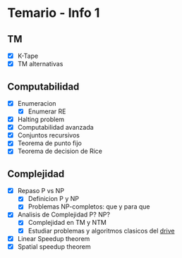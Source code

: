 # Temario - Info 1

## TM
- [x] K-Tape
- [x] TM alternativas

## Computabilidad
- [x] Enumeracion
	- [x] Enumerar RE
- [x] Halting problem
- [x] Computabilidad avanzada
- [x] Conjuntos recursivos
- [x] Teorema de punto fijo
- [x] Teorema de decision de Rice

## Complejidad
- [x] Repaso P vs NP
	- [x] Definicion P y NP
	- [x] Problemas NP-completos: que y para que
- [x] Analisis de Complejidad P? NP?
	- [x] Complejidad en TM y NTM
	- [x] Estudiar problemas y algoritmos clasicos del [drive](https://drive.google.com/file/d/12eBBOQtoKpqbB8HjIOetimW8GdE7WM2D/view)
- [x] Linear Speedup theorem
- [x] Spatial speedup theorem
